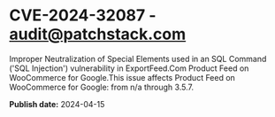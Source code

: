 # CVE-2024-32087 - audit@patchstack.com

Improper Neutralization of Special Elements used in an SQL Command ('SQL Injection') vulnerability in ExportFeed.Com Product Feed on WooCommerce for Google.This issue affects Product Feed on WooCommerce for Google: from n/a through 3.5.7.



**Publish date:** 2024-04-15
